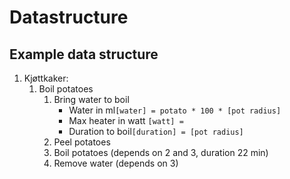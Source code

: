 # Datastructure

## Example data structure
1. Kjøttkaker:
    1. Boil potatoes
        1. Bring water to boil
            - Water in ml`[water] = potato * 100 * [pot radius]`
            - Max heater in watt `[watt] = `
            - Duration to boil`[duration] = [pot radius] `
        2. Peel potatoes
        3. Boil potatoes (depends on 2 and 3, duration 22 min)
        4. Remove water (depends on 3)
